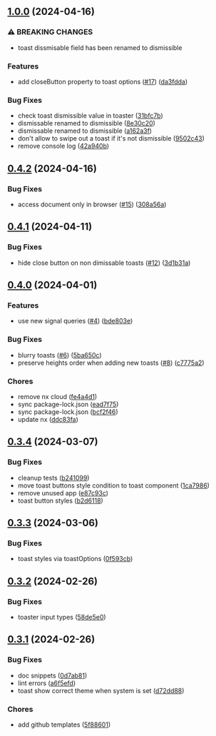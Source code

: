 ## [1.0.0](https://github.com/tutkli/ngx-sonner/compare/v0.4.2...v1.0.0) (2024-04-16)


### ⚠ BREAKING CHANGES

* toast dissmisable field has been renamed to dismissible

### Features

* add closeButton property to toast options ([#17](https://github.com/tutkli/ngx-sonner/issues/17)) ([da3fdda](https://github.com/tutkli/ngx-sonner/commit/da3fdda0ab19c4b2bc15443f4f4656237c40f74e))


### Bug Fixes

* check toast dismissible value in toaster ([31bfc7b](https://github.com/tutkli/ngx-sonner/commit/31bfc7b539e4adad490075ad71bfdf782f3d27c9))
* dismissable renamed to dismissible ([8e30c20](https://github.com/tutkli/ngx-sonner/commit/8e30c203036db4ed26523fd33761ebf573fb2e02))
* dismissable renamed to dismissible ([a162a3f](https://github.com/tutkli/ngx-sonner/commit/a162a3f7b09db0df6bec1deb0f7ed879748d6b01))
* don't allow to swipe out a toast if it's not dismissible ([9502c43](https://github.com/tutkli/ngx-sonner/commit/9502c43602db965d2aa0f09b9e62925c7b1e3fc3))
* remove console log ([42a940b](https://github.com/tutkli/ngx-sonner/commit/42a940b522407328cba47f0bb70227797b483a75))

## [0.4.2](https://github.com/tutkli/ngx-sonner/compare/v0.4.1...v0.4.2) (2024-04-16)


### Bug Fixes

* access document only in browser ([#15](https://github.com/tutkli/ngx-sonner/issues/15)) ([308a56a](https://github.com/tutkli/ngx-sonner/commit/308a56a0c5cb383a7f6d61997a25b5549acd2a6c))

## [0.4.1](https://github.com/tutkli/ngx-sonner/compare/v0.4.0...v0.4.1) (2024-04-11)


### Bug Fixes

* hide close button on non dimissable toasts ([#12](https://github.com/tutkli/ngx-sonner/issues/12)) ([3d1b31a](https://github.com/tutkli/ngx-sonner/commit/3d1b31aa7071590f5b88b84fe06c086c9ef5260a))

## [0.4.0](https://github.com/tutkli/ngx-sonner/compare/v0.3.4...v0.4.0) (2024-04-01)


### Features

* use new signal queries ([#4](https://github.com/tutkli/ngx-sonner/issues/4)) ([bde803e](https://github.com/tutkli/ngx-sonner/commit/bde803efb543fbbbc4a812d6ebc19d4c595cd04a))


### Bug Fixes

* blurry toasts ([#6](https://github.com/tutkli/ngx-sonner/issues/6)) ([5ba650c](https://github.com/tutkli/ngx-sonner/commit/5ba650c58ecf1fa1f839c85fe0ebe5e825a72f65))
* preserve heights order when adding new toasts ([#8](https://github.com/tutkli/ngx-sonner/issues/8)) ([c7775a2](https://github.com/tutkli/ngx-sonner/commit/c7775a20f165bc39575afd599004e6cb3787859a))


### Chores

* remove nx cloud ([fe4a4d1](https://github.com/tutkli/ngx-sonner/commit/fe4a4d19c9b9d97f4af096e5bb909f04b0b0a777))
* sync package-lock.json ([ead7f75](https://github.com/tutkli/ngx-sonner/commit/ead7f7597326b1f2ea166fab1fa4efe1821831f8))
* sync package-lock.json ([bcf2f46](https://github.com/tutkli/ngx-sonner/commit/bcf2f468815d1974e621d4fd9e8918a39a8a0334))
* update nx ([ddc83fa](https://github.com/tutkli/ngx-sonner/commit/ddc83fa76da51f9d85dd4c2aa7eeb1cf8c1f029f))

## [0.3.4](https://github.com/tutkli/ngx-sonner/compare/v0.3.3...v0.3.4) (2024-03-07)


### Bug Fixes

* cleanup tests ([b241099](https://github.com/tutkli/ngx-sonner/commit/b241099e5d1c60f928aef361f4ce042feddbb945))
* move toast buttons style condition to toast component ([1ca7986](https://github.com/tutkli/ngx-sonner/commit/1ca79865520dabef8444667ef06f9edb1d919832))
* remove unused app ([e87c93c](https://github.com/tutkli/ngx-sonner/commit/e87c93c23aeab9c3d232878a010f713977ad188b))
* toast button styles ([b2d6118](https://github.com/tutkli/ngx-sonner/commit/b2d6118218572a22e3fa6e93d0ed556f3b7f4c47))

## [0.3.3](https://github.com/tutkli/ngx-sonner/compare/v0.3.2...v0.3.3) (2024-03-06)


### Bug Fixes

* toast styles via toastOptions ([0f593cb](https://github.com/tutkli/ngx-sonner/commit/0f593cb016aa45d2d9e5d04b8cc5e5a5f0e77d7f))

## [0.3.2](https://github.com/tutkli/ngx-sonner/compare/v0.3.1...v0.3.2) (2024-02-26)


### Bug Fixes

* toaster input types ([58de5e0](https://github.com/tutkli/ngx-sonner/commit/58de5e0dc105fa908d0d6c635fef7b22e0ab7e57))

## [0.3.1](https://github.com/tutkli/ngx-sonner/compare/v0.3.0...v0.3.1) (2024-02-26)


### Bug Fixes

* doc snippets ([0d7ab81](https://github.com/tutkli/ngx-sonner/commit/0d7ab813b21cd563566298bb656dabd09463cf22))
* lint errors ([a6f5efd](https://github.com/tutkli/ngx-sonner/commit/a6f5efd8e9cb0a531ee2f6fb93ae4713b6e42fd6))
* toast show correct theme when system is set ([d72dd88](https://github.com/tutkli/ngx-sonner/commit/d72dd88009aa3ac43285378116860eee3dc4287d))


### Chores

* add github templates ([5f88601](https://github.com/tutkli/ngx-sonner/commit/5f88601cd77454b69ed697392cd60a8f5a798168))
